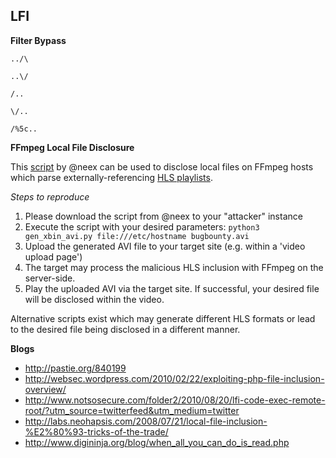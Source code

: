 ## LFI

**Filter Bypass**

```
../\
```

```
..\/
```

```
/..
```

```
\/..
```

```
/%5c..
```

**FFmpeg Local File Disclosure**

This [script](https://github.com/neex/ffmpeg-avi-m3u-xbin/blob/master/gen_xbin_avi.py) by @neex can be used to disclose local files on FFmpeg hosts which parse externally-referencing [HLS playlists](https://ffmpeg.org/ffmpeg-formats.html#hls-2).

_Steps to reproduce_

1. Please download the script from @neex to your "attacker" instance
2. Execute the script with your desired parameters: `python3 gen_xbin_avi.py file:///etc/hostname bugbounty.avi`
3. Upload the generated AVI file to your target site (e.g. within a 'video upload page')
4. The target may process the malicious HLS inclusion with FFmpeg on the server-side.
5. Play the uploaded AVI via the target site. If successful, your desired file will be disclosed within the video.

Alternative scripts exist which may generate different HLS formats or lead to the desired file being disclosed in a different manner.

**Blogs**
* http://pastie.org/840199
* http://websec.wordpress.com/2010/02/22/exploiting-php-file-inclusion-overview/
* http://www.notsosecure.com/folder2/2010/08/20/lfi-code-exec-remote-root/?utm_source=twitterfeed&utm_medium=twitter
* http://labs.neohapsis.com/2008/07/21/local-file-inclusion-%E2%80%93-tricks-of-the-trade/
* http://www.digininja.org/blog/when_all_you_can_do_is_read.php
